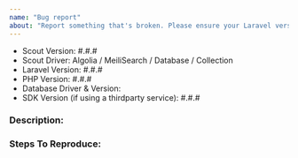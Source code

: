```yaml
---
name: "Bug report"
about: "Report something that's broken. Please ensure your Laravel version is still supported: https://laravel.com/docs/releases#support-policy"
---
```


<!-- DO NOT THROW THIS AWAY -->
<!-- Fill out the FULL versions with patch versions -->

- Scout Version: #.#.#
- Scout Driver: Algolia / MeiliSearch / Database / Collection
- Laravel Version: #.#.#
- PHP Version: #.#.#
- Database Driver & Version:
- SDK Version (if using a thirdparty service): #.#.#

### Description:


### Steps To Reproduce:

<!-- If possible, please provide a GitHub repository to demonstrate your issue -->
<!-- laravel new bug-report --github="--public" -->
